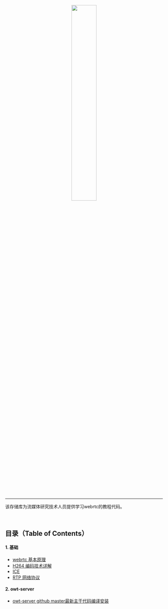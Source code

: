 <p align="center"><img width="40%" src="../img/webrtc_icon.jpg" /></p>

--------------------------------------------------------------------------------

该存储库为流媒体研究技术人员提供学习webrtc的教程代码。


<br/>

## 目录（Table of Contents）

#### 1. 基础
* [webrtc 基本原理](https://###)
* [H264 编码技术详解](https://###)
* [ICE](https://###)
* [RTP 网络协议](https://###)

#### 2. owt-server
* [owt-server github master最新主干代码编译安装](https://github.com/beijing-penguin/webrtc-blogs/owt-server-tutorial/owt-server.md)
